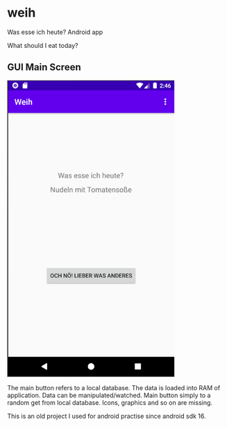 # weih
Was esse ich heute? Android app

What should I eat today?


## GUI Main Screen
![alt overview](https://github.com/schnitzlein/weih/blob/develop/overview.PNG?raw=true)

The main button refers to a local database.
The data is loaded into RAM of application.
Data can be manipulated/watched.
Main button simply to a random get from local database.
Icons, graphics and so on are missing.


This is an old project I used for android practise since android sdk 16.